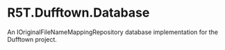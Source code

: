 # R5T.Dufftown.Database
An IOriginalFileNameMappingRepository database implementation for the Dufftown project.
